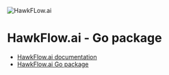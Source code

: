 ![HawkFLow.ai](https://hawkflow.ai/static/images/emails/bars.png)

# HawkFlow.ai - Go package

- [HawkFlow.ai documentation](http://docs.hawkflow.ai/)
- [HawkFlow.ai Go package](https://pkg.go.dev/github.com/hawkflow/hawkflow-go)
